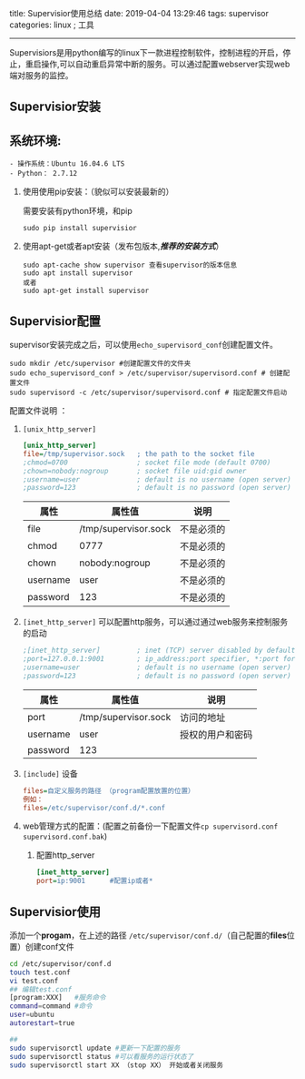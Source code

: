 title: Supervisior使用总结
date: 2019-04-04 13:29:46
tags: supervisor
categories: linux ; 工具

---

Supervisiors是用python编写的linux下一款进程控制软件，控制进程的开启，停止，重启操作,可以自动重启异常中断的服务。可以通过配置webserver实现web端对服务的监控。

## Supervisior安装

## 系统环境:
    - 操作系统：Ubuntu 16.04.6 LTS
    - Python： 2.7.12

1. 使用使用pip安装：（貌似可以安装最新的）

   需要安装有python环境，和pip

   ```shell
   sudo pip install supervisior
   ```

2. 使用apt-get或者apt安装（发布包版本,***推荐的安装方式***）

   ```shell
   sudo apt-cache show supervisor 查看supervisor的版本信息
   sudo apt install supervisor
   或者
   sudo apt-get install supervisor
   ```

   

## Supervisior配置

supervisor安装完成之后，可以使用`echo_supervisord_conf`创建配置文件。

```shell
sudo mkdir /etc/supervisor #创建配置文件的文件夹
sudo echo_supervisord_conf > /etc/supervisor/supervisord.conf # 创建配置文件
sudo supervisord -c /etc/supervisor/supervisord.conf # 指定配置文件启动
```

配置文件说明 ：

1. `[unix_http_server]`

   ```ini
   [unix_http_server]
   file=/tmp/supervisor.sock   ; the path to the socket file
   ;chmod=0700                 ; socket file mode (default 0700)
   ;chown=nobody:nogroup       ; socket file uid:gid owner
   ;username=user              ; default is no username (open server)
   ;password=123               ; default is no password (open server)
   ```

   

   | 属性     | 属性值               | 说明       |
   | -------- | -------------------- | ---------- |
   | file     | /tmp/supervisor.sock | 不是必须的 |
   | chmod    | 0777                 | 不是必须的 |
   | chown    | nobody:nogroup       | 不是必须的 |
   | username | user                 | 不是必须的 |
   | password | 123                  | 不是必须的 |

2. `[inet_http_server]` 可以配置http服务，可以通过通过web服务来控制服务的启动

   ```ini
   ;[inet_http_server]         ; inet (TCP) server disabled by default
   ;port=127.0.0.1:9001        ; ip_address:port specifier, *:port for all iface
   ;username=user              ; default is no username (open server)
   ;password=123               ; default is no password (open server)
   
   ```

   

   | 属性     | 属性值               | 说明             |
   | -------- | -------------------- | ---------------- |
   | port     | /tmp/supervisor.sock | 访问的地址       |
   | username | user                 | 授权的用户和密码 |
   | password | 123                  |                  |

3. `[include]` 设备

   ```ini
   files=自定义服务的路径 （program配置放置的位置）
   例如：
   files=/etc/supervisor/conf.d/*.conf 
   ```

4. web管理方式的配置：(配置之前备份一下配置文件`cp supervisord.conf supervisord.conf.bak`)

   1. 配置http_server

      ```ini
      [inet_http_server]
      port=ip:9001      #配置ip或者*
      ```

      

   

## Supervisior使用

添加一个**progam**，在上述的路径 `/etc/supervisor/conf.d/`（自己配置的**files**位置）创建conf文件

```sh
cd /etc/supervisor/conf.d
touch test.conf
vi test.conf
## 编辑test.conf
[program:XXX]   #服务命令 
command=command #命令
user=ubuntu		
autorestart=true 

## 
sudo supervisorctl update #更新一下配置的服务
sudo supervisorctl status #可以看服务的运行状态了
sudo supervisorctl start XX （stop XX） 开始或者关闭服务
```

